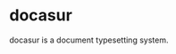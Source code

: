 <!--
- SPDX-License-Identifier: Apache-2.0
- Copyright (C) 2024 Jayesh Badwaik <jayesh@ambhora.com>
-->

# docasur

docasur is a document typesetting system.
